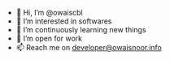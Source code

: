 - 👋 Hi, I’m @owaiscbl
- 👀 I’m interested in softwares
- 🌱 I’m continuously learning new things
- 💞️ I’m open for work
- 📫 Reach me on developer@owaisnoor.info

<!---
owaiscbl/owaiscbl is a ✨ special ✨ repository because its `README.md` (this file) appears on your GitHub profile.
You can click the Preview link to take a look at your changes.
--->

